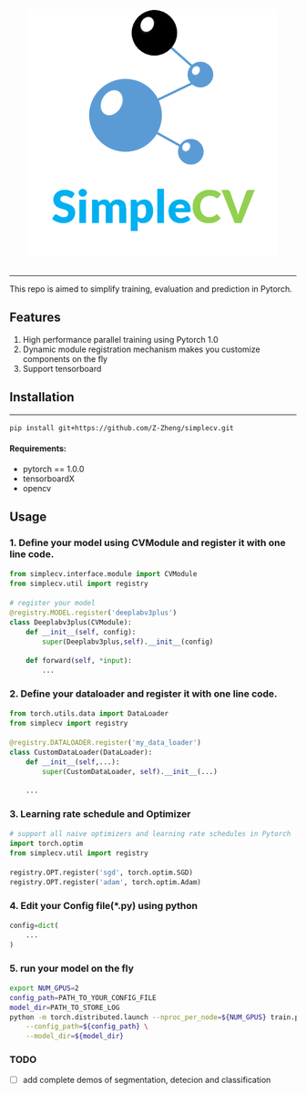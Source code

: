 <div align="center">
  <img src="https://raw.githubusercontent.com/Z-Zheng/images_repo/master/logo.png"><br><br>
</div>

---------------------
This repo is aimed to simplify training, evaluation and prediction in Pytorch.
## Features
1. High performance parallel training using Pytorch 1.0
2. Dynamic module registration mechanism makes you customize components on the fly
3. Support tensorboard

## Installation

--------------

```bash
pip install git+https://github.com/Z-Zheng/simplecv.git
```
#### Requirements:
- pytorch == 1.0.0
- tensorboardX
- opencv

## Usage
### 1. Define your model using CVModule and register it with one line code.
```python
from simplecv.interface.module import CVModule
from simplecv.util import registry

# register your model
@registry.MODEL.register('deeplabv3plus')
class Deeplabv3plus(CVModule):
    def __init__(self, config):
        super(Deeplabv3plus,self).__init__(config)
    
    def forward(self, *input):
        ...
```
### 2. Define your dataloader and register it with one line code.
```python
from torch.utils.data import DataLoader
from simplecv import registry

@registry.DATALOADER.register('my_data_loader')
class CustomDataLoader(DataLoader):
    def __init__(self,...):
        super(CustomDataLoader, self).__init__(...)
       
    ...
```
### 3. Learning rate schedule and Optimizer 
```python
# support all naive optimizers and learning rate schedules in Pytorch
import torch.optim
from simplecv.util import registry

registry.OPT.register('sgd', torch.optim.SGD)
registry.OPT.register('adam', torch.optim.Adam)
```

### 4. Edit your Config file(*.py) using python
```python
config=dict(
    ...
)
```
### 5. run your model on the fly
```bash
export NUM_GPUS=2
config_path=PATH_TO_YOUR_CONFIG_FILE
model_dir=PATH_TO_STORE_LOG
python -m torch.distributed.launch --nproc_per_node=${NUM_GPUS} train.py \
    --config_path=${config_path} \
    --model_dir=${model_dir}
```

### TODO

- [ ] add complete demos of segmentation, detecion and classification